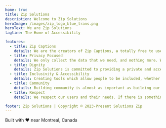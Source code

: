 ```yaml
---
home: true
title: Zip Solutions
description: Welcome to Zip Solutions
heroImage: /images/zip_logo_blue_trans.png
heroText: We are Zip Solutions
tagline: The Home of Accessibility

features:
  - title: Zip Captions
    details: We are the creators of Zip Captions, a totally free to use, privacy focused, Live Captioning tool.
  - title: Privacy Focused
    details: We only collect the data that we need, and nothing more. We never track you, and we don't sell your data!
  - title: Dignity
    details: Zip Solutions is committed to providing a private and accessible live captioning experience for all users.
  - title: Inclusivity & Accessibility
    details: Creating tools which allow people to be included, whether that be in the classroom, in the theatre or the larger community.
  - title: Community
    details: Building community is almost as important as building our tools.
  - title: Respect
    details: We respect our users and their needs. If there is something that you need us to do, reach out!

footer: Zip Solutions | Copyright © 2023-Present Solutions Zip
---
```

Built with :heart: near Montreal, Canada
